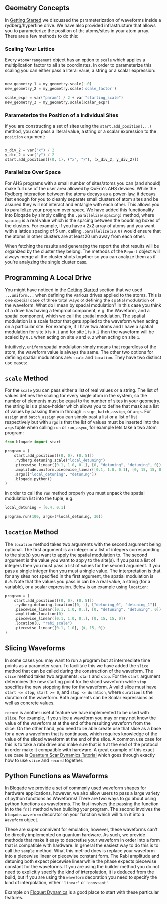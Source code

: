
## Geometry Concepts

In [Getting Started](../getting_started.md) we discussed the parameterization of waveforms inside a rydberg/hyperfine drive. We have also provided infrastructure that allows you to parameterize the position of the atoms/sites in your atom array. There are a few methods to do this:

### Scaling Your Lattice

Every `AtomArrangement` object has an option to `scale` which applies a multiplication factor to all site coordinates. In order to parameterize this scaling you can either pass a literal value, a string or a scalar expression:

```python

new_geometry_1 = my_geometry.scale(1.0)
new_geometry_2 = my_geometry.scale('scale_factor')

scale_expr = var("param") / 2 + var("starting_scale")
new_geometry_3 = my_geometry.scale(scalar_expr)
```

### Parameterize the Position of a Individual Sites

if you are constructing a set of sites using the `start.add_position(...)` method, you can pass a literal value, a string or a scalar expression to the `position` argument:

```python

x_div_2 = var("x") / 2
y_dic_2 = var("y") / 2
start.add_position([(0, 1), ("x", "y"), (x_div_2, y_div_2)])
```

### Parallelize Over Space

For AHS programs with a small number of sites/atoms you can (and should) make full use of the user area allowed by QuEra's AHS devices. While the Rydberg interaction between the atoms decays as a power-law, it decays fast enough for you to cleanly separate small clusters of atom sites and be assured they will not interact and entangle with each other. This allows you to parallelize your program over space. We have added this functionality into Bloqade by simply calling the `.parallelize(spacing)` method, where `spacing` is a real value which is the spacing between the boudning boxes of the clusters. For example, if you have a 2x2 array of atoms and you want with a lattice spacing of 5 um,  calling `.parallelize(20.0)` would ensure that the atoms in other clusters are at least 20 um away from each other.

When fetching the results and generating the report the shot results will be organized by the cluster they belong. The methods of the `Report` object will always merge all the cluster shots together so you can analyze them as if you're analyzing the single cluster case.


## Programming A Local Drive

You might have noticed in the [Getting Started](../getting_started.md) section that we used `...uniform...` when defining the various drives applied to the atoms. This is one special case of three total ways of defining the spatial modulation of the waveform. What do I mean by spacial modulation? In this case you think of a drive has having a temproal component, e.g. the Waveform, and a spatial component, which we call the spatial modulation. The spatial modulation is a scale factor that gets applied to the waveform when acting on a particular site. For example, if I have two atoms and I have a spatial modulation for site `0` is `0.1` and for site `1` is `0.2` then the waveform will be scaled by `0.1` when acting on site `0` and `0.2` when acting on site `1`.

Intuitively, `uniform` spatial modulation simply means that regardless of the atom, the waveform value is always the same. The other two options for defining spatial modulations are: `scale` and `location`. They have two distinct use cases:

## `scale` Method

For the `scale` you can pass either a list of real values or a string. The list of values defines the scaling for every single atom in the system, so the number of elements must be equal to the number of sites in your geometry. the string is is a place-holder which allows you to define that mask as a list of values by passing them in through `assign`, `batch_assign`, or `args`. For `assign` and `batch_assign` you can simply past a list or a list of list respectively but with `args` is that the list of values must be inserted into the `args` tuple when calling `run` or `run_async`, for example lets take a two atom program:


```python
from bloqade import start

program = (
    start.add_position([(0, 0), (0, 5)])
    .rydberg.detuning.scale("local_detuning")
    .piecewise_linear([0.1, 1.0, 0.1], [0, "detuning", "detuning", 0])
    .amplitude.uniform.piecewise_linear([0.1, 1.0, 0.1], [0, 15, 15, 0])
    .args(["local_detuning", "detuning"])
    .bloqade.python()
)
```

in order to call the `run` method properly you must unpack the spatial modulation list into the tuple, e.g.

```python
local_detuning = [0.4, 0.1]

program.run(100, args=(*local_detuning, 30))
```

## `location` Method

The `location` method takes two arguments with the second argument being optional. The first argument is an integer or a list of integers corresponding to the site(s) you want to apply the spatial modulation to. The second argument is the value you want to apply to the site(s). If you pass a list of integers then you must pass a list of values for the second argument. If you pass a single integer then you must a single value. The interpretation is that for any sites not specified in the first argument, the spatial modulation is `0.0`. Note that the values you pass in can be a real value, a string (for a variable), or a scalar expression. Below is an example using `location`:

```python
program = (
    start.add_position([(0, 0), (0, 5)])
    .rydberg.detuning.location([0, 1], ["detuning_0", "detuning_1"])
    .piecewise_linear([0.1, 1.0, 0.1], [0, "detuning", "detuning", 0])
    .amplitude.location(0)
    .piecewise_linear([0.1, 1.0, 0.1], [0, 15, 15, 0])
    .location(0, "rabi_scale")
    .piecewise_linear([0.1, 1.0], [0, 15, 0])
)
```

## Slicing Waveforms

In some cases you may want to run a program but at intermediate time points as a parameter scan. To facilitate this we have added the `slice` method that can be called during the construction of the waveform. The `slice` method takes two arguments: `start` and `stop`. For the `start` argument determines the new starting point for the sliced waveform while `stop` specifies the new stopping time for the waveform. A valid slice must have `start <= stop`, `start >= 0`, and `stop <= duration`, where `duration` is the duration of the waveform. Both arguments can be Scalar expressions as well as concrete values.

`record` is another useful feature we have implemented to be used with `slice`. For example, if you slice a waveform you may or may not know the value of the waveform at at the end of the resulting waveform from the slice. On the other hand, you need to be able create use that slice as a base for a new a waveform that is continuous, which requires knowledge of the value of the sliced waveform at the end of the slice. A common use case for this is to take a rabi drive and make sure that is `0` at the end of the protocol in order make it compatible with hardware. A great example of this exact use case is [Quantum Scar Dynamics Tutorial](https://queracomputing.github.io/bloqade-python-examples/latest/examples/example-4-quantum-scar-dynamics/) which goes through exactly how to use `slice` and `record` together.


## Python Functions as Waveforms

In Bloqade we provide a set of commonly used waveform shapes for hardware applications, however, we also allow users to pass a large variety of python functions as Waveforms! There are two ways to go about using python functions as waveforms. The first involves the passing the function in to the `fn()` method when building your program. The second involves the `bloqade.waveform` decorator on your function which will turn it into a `Waveform` object.

These are super connivent for emulation, however, these waveforms can't be directly implemented on quantum hardware. As such, we provide methods that make it easy to descretize your waveform in order into a form that is compatible with hardware. In general the easiest way to do this is to call the `sample` method. What this method does is replace your waveform into a piecewise linear or piecewise constant form. The Rabi amplitude and detuning both expect piecewise linear while the phase expects piecewise constant for the waveforms. If you are using the builder method you do not need to explicitly specify the kind of interpolation, it is deduced from the build, but if you are using the `waveform` decoration you need to specify the kind of interpolation, either `'linear'` or `'constant'`.

Example on [Floquet Dynamics](https://queracomputing.github.io/bloqade-python-examples/latest/examples/example-1-floquet/) is a good place to start with these particular features.
